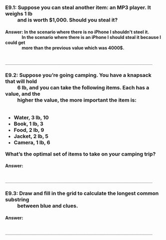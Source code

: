 <h3>E9.1: Suppose you can steal another item: an MP3 player. It weighs 1 lb <br>
&nbsp;&nbsp;&nbsp;&nbsp;&nbsp;&nbsp;&nbsp;&nbsp;&nbsp;&nbsp;and is worth $1,000. Should you steal it?</h3>

<h4>Answer: In the scenario where there is no iPhone I shouldn't steel it. <br>
&nbsp;&nbsp;&nbsp;&nbsp;&nbsp;&nbsp;&nbsp;&nbsp;&nbsp;&nbsp;&nbsp;&nbsp;&nbsp;&nbsp;&nbsp;&nbsp;In the scenario where there is an iPhone I should steal it because I could get <br>
&nbsp;&nbsp;&nbsp;&nbsp;&nbsp;&nbsp;&nbsp;&nbsp;&nbsp;&nbsp;&nbsp;&nbsp;&nbsp;&nbsp;&nbsp;&nbsp;more than the previous value which was 4000$.</h4>

		    __________________________________________________________________

<h3>E9.2: Suppose you’re going camping. You have a knapsack that will hold <br>
&nbsp;&nbsp;&nbsp;&nbsp;&nbsp;&nbsp;&nbsp;&nbsp;&nbsp;&nbsp;6 lb, and you can take the following items. Each has a value, and the <br>
&nbsp;&nbsp;&nbsp;&nbsp;&nbsp;&nbsp;&nbsp;&nbsp;&nbsp;&nbsp;higher the value, the more important the item is:<br><br>
<ul>
<li>Water, 3 lb, 10</li>
<li>Book, 1 lb, 3</li>
<li>Food, 2 lb, 9</li>
<li>Jacket, 2 lb, 5</li>
<li>Camera, 1 lb, 6</li>
</ul>
What’s the optimal set of items to take on your camping trip?</h3>

<h4>Answer: </h4>

		    __________________________________________________________________

<h3>E9.3: Draw and fill in the grid to calculate the longest common substring <br>
&nbsp;&nbsp;&nbsp;&nbsp;&nbsp;&nbsp;&nbsp;&nbsp;&nbsp;&nbsp;between blue and clues.</h3>

<h4>Answer: </h4>

		    __________________________________________________________________
